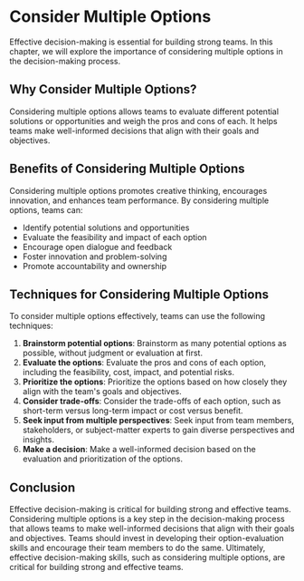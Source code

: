 # Consider Multiple Options

Effective decision-making is essential for building strong teams. In this chapter, we will explore the importance of considering multiple options in the decision-making process.

## Why Consider Multiple Options?

Considering multiple options allows teams to evaluate different potential solutions or opportunities and weigh the pros and cons of each. It helps teams make well-informed decisions that align with their goals and objectives.

## Benefits of Considering Multiple Options

Considering multiple options promotes creative thinking, encourages innovation, and enhances team performance. By considering multiple options, teams can:

- Identify potential solutions and opportunities
- Evaluate the feasibility and impact of each option
- Encourage open dialogue and feedback
- Foster innovation and problem-solving
- Promote accountability and ownership

## Techniques for Considering Multiple Options

To consider multiple options effectively, teams can use the following techniques:

1. **Brainstorm potential options**: Brainstorm as many potential options as possible, without judgment or evaluation at first.
2. **Evaluate the options**: Evaluate the pros and cons of each option, including the feasibility, cost, impact, and potential risks.
3. **Prioritize the options**: Prioritize the options based on how closely they align with the team's goals and objectives.
4. **Consider trade-offs**: Consider the trade-offs of each option, such as short-term versus long-term impact or cost versus benefit.
5. **Seek input from multiple perspectives**: Seek input from team members, stakeholders, or subject-matter experts to gain diverse perspectives and insights.
6. **Make a decision**: Make a well-informed decision based on the evaluation and prioritization of the options.

## Conclusion

Effective decision-making is critical for building strong and effective teams. Considering multiple options is a key step in the decision-making process that allows teams to make well-informed decisions that align with their goals and objectives. Teams should invest in developing their option-evaluation skills and encourage their team members to do the same. Ultimately, effective decision-making skills, such as considering multiple options, are critical for building strong and effective teams.
